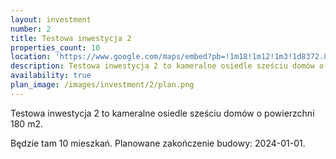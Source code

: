 ```yaml
---
layout: investment
number: 2
title: Testowa inwestycja 2
properties_count: 10
location: 'https://www.google.com/maps/embed?pb=!1m18!1m12!1m3!1d8372.850726873416!2d19.62633676589117!3d51.39820313879223!2m3!1f0!2f0!3f0!3m2!1i1024!2i768!4f13.1!3m3!1m2!1s0x471a2125027a4c53%3A0x7d8c0ba9e98e0bc8!2sRako%20-%20Car%20Rafa%C5%82%20Kosmala!5e0!3m2!1spl!2spl!4v1689403497260!5m2!1spl!2spl'
description: Testowa inwestycja 2 to kameralne osiedle sześciu domów o powierzchni 180 m2.
availability: true
plan_image: /images/investment/2/plan.png
---
```


Testowa inwestycja 2 to kameralne osiedle sześciu domów o powierzchni 180 m2.

Będzie tam 10 mieszkań.
Planowane zakończenie budowy: 2024-01-01.
